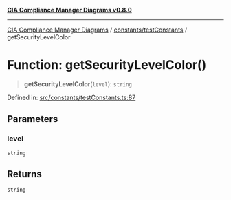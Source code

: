 [**CIA Compliance Manager Diagrams v0.8.0**](../../../README.md)

***

[CIA Compliance Manager Diagrams](../../../modules.md) / [constants/testConstants](../README.md) / getSecurityLevelColor

# Function: getSecurityLevelColor()

> **getSecurityLevelColor**(`level`): `string`

Defined in: [src/constants/testConstants.ts:87](https://github.com/Hack23/cia-compliance-manager/blob/fa2f95f029cdcd192b3882a37d0d34753edcd349/src/constants/testConstants.ts#L87)

## Parameters

### level

`string`

## Returns

`string`
